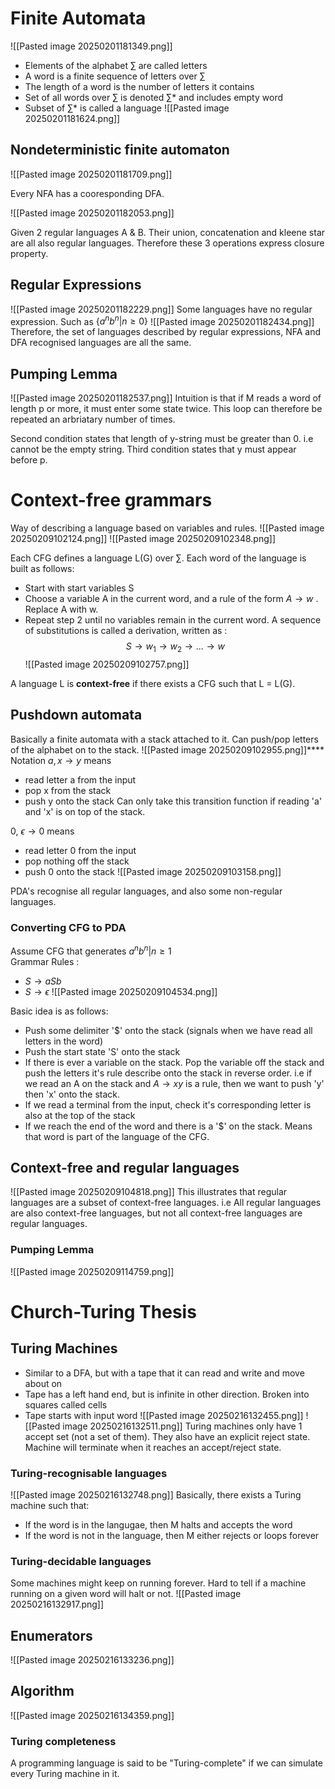 # Finite Automata

![[Pasted image 20250201181349.png]]

* Elements of the alphabet $\sum$ are called letters
* A word is a finite sequence of letters over $\sum$
* The length of a word is the number of letters it contains
* Set of all words over $\sum$ is denoted $\sum$* and includes empty word
* Subset of $\sum$* is called a language
![[Pasted image 20250201181624.png]]

## Nondeterministic finite automaton
![[Pasted image 20250201181709.png]]

Every NFA has a cooresponding DFA.

![[Pasted image 20250201182053.png]]

Given 2 regular languages A & B. Their union, concatenation and kleene star are all also regular languages. Therefore these 3 operations express closure property.
## Regular Expressions
![[Pasted image 20250201182229.png]]
Some languages have no regular expression. Such as $\{a^nb^n | n \geq 0\}$ 
![[Pasted image 20250201182434.png]]
Therefore, the set of languages described by regular expressions, NFA and DFA recognised languages are all the same. 
## Pumping Lemma
![[Pasted image 20250201182537.png]]
Intuition is that if M reads a word of length p or more, it must enter some state twice. This loop can therefore be repeated an arbriatary number of times. 

Second condition states that length of y-string must be greater than 0. i.e cannot be the empty string. Third condition states that y must appear before p. 

# Context-free grammars
Way of describing a language based on variables and rules.
![[Pasted image 20250209102124.png]]
![[Pasted image 20250209102348.png]]

Each CFG defines a language L(G) over $\sum$. Each word of the language is built as follows: 
* Start with start variables S
* Choose a variable A in the current word, and a rule of the form $A\to w$ . Replace A with w.
* Repeat step 2 until no variables remain in the current word.
A sequence of substitutions is called a derivation, written as : $$S\to w_1\to w_2\to...\to w$$
![[Pasted image 20250209102757.png]]

A language L is **context-free** if there exists a CFG such that L = L(G).
## Pushdown automata

Basically a finite automata with a stack attached to it. Can push/pop letters of the alphabet on to the stack. 
![[Pasted image 20250209102955.png]]****
Notation $a,x\to y$ means
* read letter a from the input
* pop x from the stack
* push y onto the stack
Can only take this transition function if reading 'a' and 'x' is on top of the stack. 

0, $\epsilon\to 0$ means
* read letter 0 from the input
* pop nothing off the stack
* push 0 onto the stack
![[Pasted image 20250209103158.png]]

PDA's recognise all regular languages, and also some non-regular languages. 

### Converting CFG to PDA

Assume CFG that generates ${a^nb^n|n\geq 1}$  
Grammar Rules :
* $S\to aSb$
* $S\to \epsilon$ 
![[Pasted image 20250209104534.png]]

Basic idea is as follows:
* Push some delimiter '$' onto the stack (signals when we have read all letters in the word)
* Push the start state 'S' onto the stack
* If there is ever a variable on the stack. Pop the variable off the stack and push the letters it's rule describe onto the stack in reverse order. i.e if we read an A on the stack and $A\to xy$ is a rule, then we want to push 'y' then 'x' onto the stack.
* If we read a terminal from the input, check it's corresponding letter is also at the top of the stack
* If we reach the end of the word and there is a '$' on the stack. Means that word is part of the language of the CFG.

## Context-free and regular languages
![[Pasted image 20250209104818.png]]
This illustrates that regular languages are a subset of context-free languages. i.e All regular languages are also context-free languages, but not all context-free languages are regular languages. 
### Pumping Lemma
![[Pasted image 20250209114759.png]]

# Church-Turing Thesis
## Turing Machines
* Similar to a DFA, but with a tape that it can read and write and move about on
* Tape has a left hand end, but is infinite in other direction. Broken into squares called cells
* Tape starts with input word
![[Pasted image 20250216132455.png]]
![[Pasted image 20250216132511.png]]
Turing machines only have 1 accept set (not a set of them). They also have an explicit reject state. Machine will terminate when it reaches an accept/reject state.
### Turing-recognisable languages
![[Pasted image 20250216132748.png]]
Basically, there exists a Turing machine such that:
* If the word is in the langugae, then M halts and accepts the word
* If the word is not in the language, then M either rejects or loops forever
### Turing-decidable languages
Some machines might keep on running forever.  Hard to tell if a machine running on a given word will halt or not.
![[Pasted image 20250216132917.png]]
## Enumerators
![[Pasted image 20250216133236.png]]
## Algorithm
![[Pasted image 20250216134359.png]]
### Turing completeness
A programming language is said to be "Turing-complete" if we can simulate every Turing machine in it.

